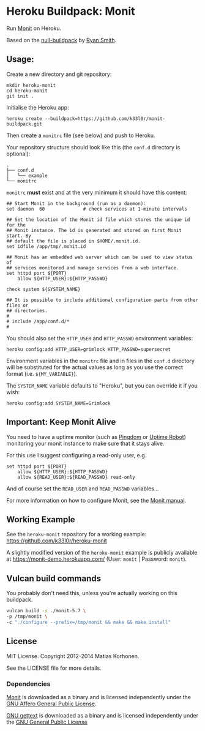 # Heroku Buildpack: Monit

Run [Monit](http://mmonit.com/monit/) on Heroku.

Based on the [null-buildpack][null-buildpack] by [Ryan Smith][ryandotsmith].

[null-buildpack]: https://github.com/ryandotsmith/null-buildpack
[ryandotsmith]: https://github.com/ryandotsmith

## Usage:

Create a new directory and git repository:

    mkdir heroku-monit
    cd heroku-monit
    git init .

Initialise the Heroku app:

    heroku create --buildpack=https://github.com/k33l0r/monit-buildpack.git

Then create a `monitrc` file (see below) and push to Heroku.

Your repository structure should look like this (the `conf.d` directory is optional):

    .
    ├── conf.d
    │   └── example
    └── monitrc

`monitrc` **must** exist and at the very minimum it should have this content:

    ## Start Monit in the background (run as a daemon):
    set daemon  60              # check services at 1-minute intervals

    ## Set the location of the Monit id file which stores the unique id for the
    ## Monit instance. The id is generated and stored on first Monit start. By 
    ## default the file is placed in $HOME/.monit.id.
    set idfile /app/tmp/.monit.id

    ## Monit has an embedded web server which can be used to view status of 
    ## services monitored and manage services from a web interface.
    set httpd port ${PORT}
        allow ${HTTP_USER}:${HTTP_PASSWD}

    check system ${SYSTEM_NAME}

    ## It is possible to include additional configuration parts from other files or
    ## directories.
    #
    # include /app/conf.d/*
    #

You should also set the `HTTP_USER` and `HTTP_PASSWD` environment variables:

    heroku config:add HTTP_USER=grimlock HTTP_PASSWD=supersecret

Environment variables in the `monitrc` file and in files in the `conf.d` directory will be substituted for the actual values as long as you use the correct format (i.e. `${MY_VARIABLE}`).

The `SYSTEM_NAME` variable defaults to "Heroku", but you can override it if you wish:

    heroku config:add SYSTEM_NAME=Grimlock

## Important: Keep Monit Alive

You need to have a uptime monitor (such as [Pingdom][pingdom] or [Uptime Robot][robot]) monitoring your monit instance to make sure that it stays alive.

[pingdom]: http://www.pingdom.com/
[robot]: http://www.uptimerobot.com/

For this use I suggest configuring a read-only user, e.g.

    set httpd port ${PORT}
        allow ${HTTP_USER}:${HTTP_PASSWD}
        allow ${READ_USER}:${READ_PASSWD} read-only

And of course set the `READ_USER` and `READ_PASSWD` variables…

For more information on how to configure Monit, see the [Monit manual][man].

[man]: http://mmonit.com/monit/documentation/monit.html

## Working Example

See the `heroku-monit` repository for a working example: <https://github.com/k33l0r/heroku-monit>

A slightly modified version of the `heroku-monit` example is publicly available at <https://monit-demo.herokuapp.com/> (User: `monit` | Password: `monit`).

## Vulcan build commands

You probably don't need this, unless you're actually working on this buildpack.

```sh
vulcan build -s ./monit-5.7 \
-p /tmp/monit \
-c "./configure --prefix=/tmp/monit && make && make install"
```

## License

MIT License. Copyright 2012-2014 Matias Korhonen.

See the LICENSE file for more details.

### Dependencies

[Monit][monit] is downloaded as a binary and is licensed independently under the [GNU Affero General Public License][affero].

[GNU gettext][gettext] is downloaded as a binary and is licensed independently under the [GNU General Public License][gpl]

[monit]: http://mmonit.com/monit/
[gettext]: http://www.gnu.org/software/gettext/
[gpl]: http://www.gnu.org/licenses/gpl.html
[affero]: http://www.gnu.org/licenses/agpl.html
